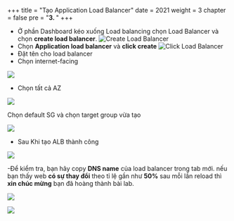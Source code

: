 +++
title = "Tạo Application Load Balancer"
date = 2021
weight = 3
chapter = false
pre = "<b>3. </b>"
+++

- Ở phần Dashboard kéo xuống Load balancing chọn Load Balancer và chọn **create load balancer**.
![Create Load Balancer](/images/ALBimg/cr-alb.png)
- Chọn **Application load balancer** và **click create**
![Click Load Balancer](/images/ALBimg/alb.png)
- Đặt tên cho load balancer     
- Chọn internet-facing

![](/images/ALBimg/configALB.png)

- Chọn tất cả AZ

![](/images/ALBimg/allAZ.png)

Chọn default SG và chọn target group vừa tạo

![](/images/ALBimg/sg-alb.png)

- Sau Khi tạo ALB thành công

![](/images/ALBimg/done-alb.png)

-Để kiểm tra, bạn hãy copy **DNS name** của load balancer trong tab mới. nếu bạn thấy web **có sự thay đổi** theo tỉ lệ gần như **50%** sau mỗi lần reload thì **xin chúc mừng** bạn đã hoàng thành bài lab.

![](/images/ALBimg/testEC2-1.png)

![](/images/ALBimg/testEC2-2.png)